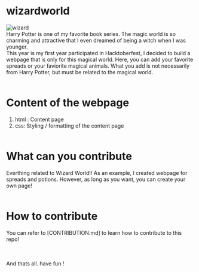 # wizardworld
![wizard](https://i.dlpng.com/static/png/6470039_preview.png)
<br/>
Harry Potter is one of my favorite book series. The magic world is so charming and attractive that I even dreamed of being a witch when I was younger. <br/>
This year is my first year participated in Hacktoberfest, I decided to build a webpage that is only for this magical world. Here, you can add your favorite spreads or your faviorite magical animals. What you add is not necessarily from Harry Potter, but must be related to the magical world. 
<br/><br/>

# Content of the webpage
1. html : Content page
2. css: Styling / formatting of the content page 
<br/><br/>
# What can you contribute
Everthing related to Wizard World!! As an example, I created webpage for spreads and potions. However, as long as you want, you can create your own page! 
<br/><br/>
# How to contribute 
You can refer to [CONTRIBUTION.md] to learn how to contribute to this repo!

<br/><br/>
And thats all. have fun !

